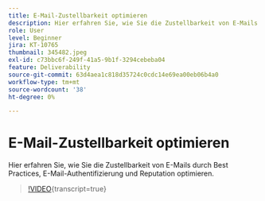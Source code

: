 ```yaml
---
title: E-Mail-Zustellbarkeit optimieren
description: Hier erfahren Sie, wie Sie die Zustellbarkeit von E-Mails durch Best Practices, E-Mail-Authentifizierung und Reputation optimieren.
role: User
level: Beginner
jira: KT-10765
thumbnail: 345482.jpeg
exl-id: c73bbc6f-249f-41a5-9b1f-3294cebeba04
feature: Deliverability
source-git-commit: 63d4aea1c818d35724c0cdc14e69ea00eb06b4a0
workflow-type: tm+mt
source-wordcount: '38'
ht-degree: 0%

---
```


# E-Mail-Zustellbarkeit optimieren

Hier erfahren Sie, wie Sie die Zustellbarkeit von E-Mails durch Best Practices, E-Mail-Authentifizierung und Reputation optimieren.

>[!VIDEO](https://video.tv.adobe.com/v/345482/?quality=12&learn=on){transcript=true}
